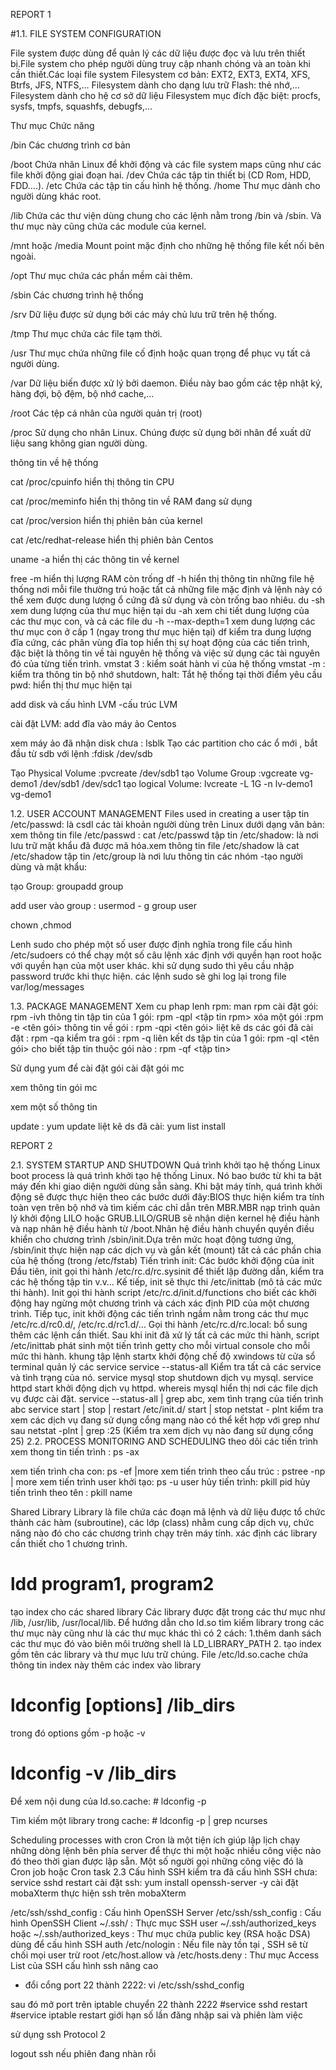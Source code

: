 REPORT 1

#1.1. FILE SYSTEM CONFIGURATION

File system được dùng để quản lý các dữ liệu được đọc và lưu trên thiết bị.File system cho phép người dùng truy cập nhanh chóng và an toàn khi cần thiết.Các loại file system
Filesystem cơ bản: EXT2, EXT3, EXT4, XFS, Btrfs, JFS, NTFS,…
Filesystem dành cho dạng lưu trữ Flash: thẻ nhớ,…
Filesystem dành cho hệ cơ sở dữ liệu
Filesystem mục đích đặc biệt: procfs, sysfs, tmpfs, squashfs, debugfs,…

Thư mục
Chức năng

/bin Các chương trình cơ bản

/boot Chứa nhân Linux để khởi động và các file system maps cũng như các file khởi động giai đoạn hai.
/dev
Chứa các tập tin thiết bị (CD Rom, HDD, FDD….).
/etc
Chứa các tập tin cấu hình hệ thống.
/home Thư mục dành cho người dùng khác root.

/lib
Chứa các thư viện dùng chung cho các lệnh nằm trong /bin và /sbin. Và thư mục này cũng chứa các module của kernel.

/mnt hoặc /media
Mount point mặc định cho những hệ thống file kết nối bên ngoài.

/opt
Thư mục chứa các phần mềm cài thêm.

/sbin
Các chương trình hệ thống

/srv
Dữ liệu được sử dụng bởi các máy chủ lưu trữ trên hệ thống.

/tmp
Thư mục chứa các file tạm thời.

/usr
Thư mục chứa những file cố định hoặc quan trọng để phục vụ tất cả người dùng.

/var
Dữ liệu biến được xử lý bởi daemon. Điều này bao gồm các tệp nhật ký, hàng đợi, bộ đệm, bộ nhớ cache,…

/root
Các tệp cá nhân của người quản trị (root)

/proc
Sử dụng cho nhân Linux. Chúng được sử dụng bởi nhân để xuất dữ liệu sang không gian người dùng.

thông tin về hệ thống

cat /proc/cpuinfo hiển thị thông tin CPU

cat /proc/meminfo hiển thị thông tin về RAM đang sử dụng

cat /proc/version hiển thị phiên bản của kernel

cat /etc/redhat-release hiển thị phiên bản Centos

uname -a hiển thị các thông tin về kernel

free -m hiển thị lượng RAM còn trống
df -h hiển thị thông tin những file hệ thống nơi mỗi file thường trú hoặc tất cả những file mặc định và lệnh này có thể xem được dung lượng ổ cứng đã sử dụng và còn trống bao nhiêu.
du -sh xem dung lượng của thư mục hiện tại
du -ah xem chi tiết dung lượng của các thư mục con, và cả các file
du -h --max-depth=1 xem dung lượng các thư mục con ở cấp 1 (ngay trong thư mục hiện tại)
df kiểm tra dung lượng đĩa cứng, các phân vùng đĩa
top hiển thị sự hoạt động của các tiến trình, đặc biệt là thông tin về tài nguyên hệ thống và việc sử dụng các tài nguyên đó của từng tiến trình.
vmstat 3 : kiểm soát hành vi của hệ thống
vmstat -m : kiểm tra thông tin bộ nhớ
shutdown, halt: Tắt hệ thống tại thời điểm yêu cầu
pwd: hiển thị thư mục hiện tại

add disk và cấu hình LVM
-cấu trúc LVM

cài đặt LVM:
add đĩa vào máy  ảo Centos

xem máy ảo đã nhận disk chưa : lsblk
Tạo các partition cho các ổ mới , bắt đầu từ sdb với lệnh :fdisk /dev/sdb

Tạo Physical Volume :pvcreate /dev/sdb1
tạo Volume Group :vgcreate vg-demo1 /dev/sdb1 /dev/sdc1
tạo logical Volume: lvcreate -L 1G -n lv-demo1 vg-demo1


1.2. USER ACCOUNT MANAGEMENT
Files used in creating a user
tập tin /etc/passwd:  là csdl các tài khoản người dùng trên Linux dưới dạng văn bản: xem thông tin file /etc/passwd : cat /etc/passwd
tập tin /etc/shadow: là nơi lưu trữ mật khẩu đã được mã hóa.xem thông tin file /etc/shadow là cat /etc/shadow
tập tin /etc/group là nơi lưu thông tin các nhóm
-tạo người dùng và mật khẩu: 

tạo Group: groupadd  group

add user vào group : usermod - g group user

chown ,chmod 


Lenh sudo 
cho phép một số user được định nghĩa trong file cấu hình /etc/sudoers có thể chạy một số câu lệnh xác định với quyền hạn root hoặc với quyền hạn của một user khác. khi sử dụng sudo thì yêu cầu nhập password trước khi thực hiện. các lệnh sudo sẽ ghi log lại trong file var/log/messages

1.3. PACKAGE MANAGEMENT
 Xem cu phap lenh rpm: man rpm
cài đặt gói: rpm -ivh <tap tin.rpm>
thông tin  tập tin của 1 gói: rpm -qpl <tập tin rpm>
xóa một gói :rpm -e <tên gói>
thông tin về gói : rpm -qpi <tên gói>
liệt kê ds các gói đã cài đặt : rpm -qa
kiểm tra gói : rpm -q
liên kết ds tập tin của 1 gói: rpm -ql <tên gói>
cho biết tập tin thuộc gói nào : rpm -qf <tập tin>

Sử dụng yum để cài đặt gói
cài đặt gói mc

xem thông tin gói mc

xem một số thông tin 


update : yum update
liệt kê ds đã cài: yum list install







		

REPORT 2

2.1. SYSTEM STARTUP AND SHUTDOWN
Quá trình khởi tạo hệ thống
Linux boot process là quá trình khởi tạo hệ thống Linux. Nó bao bước từ khi ta bật máy đến khi giao diện người dùng sẵn sàng.
Khi bật máy tính, quá trình khởi động sẽ được thực hiện theo các bước dưới đây:BIOS thực hiện kiểm tra tính toàn vẹn trên bộ nhớ và tìm kiếm các chỉ dẫn trên MBR.MBR nạp trình quản lý khởi động LILO hoặc GRUB.LILO/GRUB sẽ nhận diện kernel hệ điều hành và nạp nhân hệ điều hành từ /boot.Nhân hệ điều hành chuyển quyền điều khiển cho chương trình /sbin/init.Dựa trên mức hoạt động tương ứng, /sbin/init thực hiện nạp các dịch vụ và gắn kết (mount) tất cả các phần chia của hệ thống (trong /etc/fstab)
Tiến trình init: Các bước khởi động của init
Đầu tiên, init gọi thi hành /etc/rc.d/rc.sysinit để thiết lập đường dẫn, kiểm tra các hệ thống tập tin v.v…
Kế tiếp, init sẽ thực thi /etc/inittab (mô tả các mức thi hành).
Init gọi thi hành script /etc/rc.d/init.d/functions cho biết các khởi động hay ngừng một chương trình và cách xác định PID của một chương trình.
Tiếp tục, init khởi động các tiến trình ngầm nằm trong các thư mục /etc/rc.d/rc0.d/, /etc/rc.d/rc1.d/…
Gọi thi hành /etc/rc.d/rc.local: bổ sung thêm các lệnh cần thiết.
Sau khi init đã xử lý tất cả các mức thi hành, script /etc/inittab phát sinh một tiến trình getty cho mỗi virtual console cho mỗi mức thi hành.
khung tập lệnh
startx khởi động chế độ xwindows từ cửa sổ terminal
 quản lý các service
service --status-all Kiểm tra tất cả các service và tình trạng của nó.
service mysql stop shutdown dịch vụ mysql.
service httpd start khởi động dịch vụ httpd.
whereis mysql hiển thị nơi các file dịch vụ được cài đặt.
 service --status-all | grep abc, xem tình trạng của tiến trình abc
service start | stop | restart
/etc/init.d/ start | stop
 netstat - plnt kiểm tra xem các dịch vụ đang sử dụng cổng mạng nào có thể kết hợp với grep như sau
 netstat -plnt | grep :25 (Kiểm tra xem dịch vụ nào đang sử dụng cổng 25)
2.2. PROCESS MONITORING AND SCHEDULING
theo dõi các tiến trình 
xem thong tin tiến trình : ps -ax 

xem tiến trình cha con: ps -ef |more
xem tiến trình theo cấu trúc : pstree -np | more
xem tiến trình user khởi tạo: ps -u user
hủy tiến trình: pkill pid
hủy tiến trình theo tên : pkill name

Shared Library
Library là file chứa các đoạn mã lệnh và dữ liệu được tổ chức thành các hàm (subroutine), các lớp (class) nhằm cung cấp dịch vụ, chức năng nào đó cho các chương trình chạy trên máy tính.
xác định các library cần thiết cho 1 chương trình.
# ldd program1, program2

tạo index cho các  shared library
Các library được đặt trong các thư mục như /lib, /usr/lib, /usr/local/lib. Để hướng dẫn cho ld.so tìm kiếm library trong các thư mục này cũng như là các thư mục khác thì có 2 cách:
1.thêm danh sách các thư mục đó vào biên môi trường shell là LD_LIBRARY_PATH
2. tạo index gồm tên các library và thư mục lưu trữ chúng. File /etc/ld.so.cache chứa thông tin index này
thêm các index vào library
# ldconfig [options] /lib_dirs
trong đó options gồm -p hoặc -v 
# ldconfig -v /lib_dirs

Để xem nội dung của ld.so.cache: # ldconfig -p

Tìm kiếm một library trong cache: # ldconfig -p | grep ncurses

Scheduling processes with cron
Cron là một tiện ích giúp lập lịch chạy những dòng lệnh bên phía server để thực thi một hoặc nhiều công việc nào đó theo thời gian được lập sẵn. Một số người gọi những công việc đó là Cron job hoặc Cron task
2.3 Cấu hình SSH
kiểm tra đã cấu hình SSH chưa: service sshd restart
cài đặt ssh: yum install openssh-server -y
cài đặt mobaXterm
thực hiện ssh trên mobaXterm

/etc/ssh/sshd_config : Cấu hình OpenSSH Server
/etc/ssh/ssh_config : Cấu hình OpenSSH Client
~/.ssh/ : Thực mục SSH user
~/.ssh/authorized_keys hoặc ~/.ssh/authorized_keys : Thư mục chứa public key (RSA hoặc DSA) dùng để cấu hình SSH auth
/etc/nologin : Nếu file này tồn tại , SSH sẽ từ chối mọi user trừ root
/etc/host.allow và /etc/hosts.deny : Thư mục Access List của SSH
cấu hình ssh nâng cao
- đổi  cổng port 22 thành 2222: vi /etc/ssh/sshd_config 

sau đó mở port trên iptable chuyển 22 thành 2222
#service sshd restart
#service iptable restart
giới hạn số lần đăng nhập sai và phiên làm việc

sử dụng ssh Protocol 2

logout ssh nếu phiên đang nhàn rỗi


